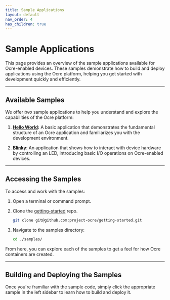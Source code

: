 ```yaml
---
title: Sample Applications
layout: default
nav_order: 4 
has_children: true 
---
```


# Sample Applications

This page provides an overview of the sample applications available for Ocre-enabled devices. These samples demonstrate how to build and deploy applications using the Ocre platform, helping you get started with development quickly and efficiently.

---

## Available Samples
We offer *two* sample applications to help you understand and explore the capabilities of the Ocre platform:

1. **[Hello World](./hello-world/index.md):** A basic application that demonstrates the fundamental structure of an Ocre application and familiarizes you with the development environment.

2. **[Blinky](./blinky/index.md)**: An application that shows how to interact with device hardware by controlling an LED, introducing basic I/O operations on Ocre-enabled devices.

---

## Accessing the Samples

To access and work with the samples:

1. Open a terminal or command prompt.
2. Clone the [getting-started](https://github.com/project-ocre/getting-started) repo.
    ```bash
    git clone git@github.com:project-ocre/getting-started.git
    ```

3. Navigate to the samples directory:
    ```bash
    cd ./samples/
    ```
From here, you can explore each of the samples to get a feel for how Ocre containers are created. 

---

## Building and Deploying the Samples
Once you're framiliar with the sample code, simply click the appropriate sample in the left sidebar to learn how to build and deploy it.